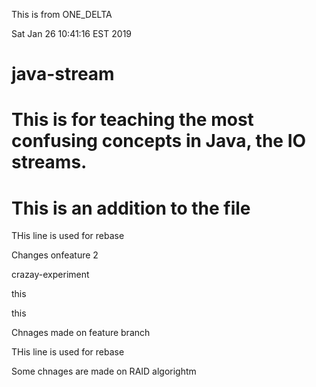 This is from ONE_DELTA

Sat Jan 26 10:41:16 EST 2019

# java-stream

# This is for teaching the most confusing concepts in Java, the IO streams.

This is an addition to the file
=======


THis line is used for rebase














Changes onfeature 2


crazay-experiment




this


this


Chnages made on feature branch

THis line is used for rebase

Some chnages are made on RAID algorightm
